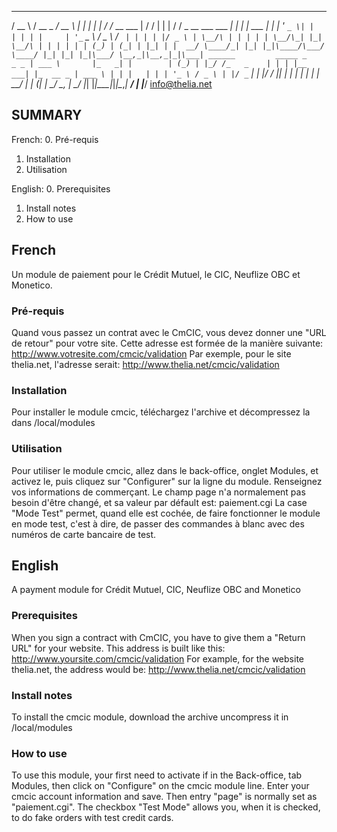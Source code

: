  _____           _____ _____ _____                       _       _
/  __ \         /  __ \_   _/  __ \                     | |     | |
| /  \/_ __ ___ | /  \/ | | | /  \/  _ __ ___   ___   __| |_   _| | ___
| |   | '_ ` _ \| |     | | | |     | '_ ` _ \ / _ \ / _` | | | | |/ _ \
| \__/\ | | | | | \__/\_| |_| \__/\ | | | | | | (_) | (_| | |_| | |  __/
 \____/_| |_| |_|\____/\___/ \____/ |_| |_| |_|\___/ \__,_|\__,_|_|\___|
                             ______         _____ _          _ _
                             | ___ \       |_   _| |        | (_)
                             | |_/ /_   _    | | | |__   ___| |_  __ _
                             | ___ \ | | |   | | | '_ \ / _ \ | |/ _` |
                             | |_/ / |_| |   | | | | | |  __/ | | (_| |
                             \____/ \__, |   \_/ |_| |_|\___|_|_|\__,_|
                                     __/ |
                                    |___/   <info@thelia.net>


SUMMARY
-------

French:
0.  Pré-requis
1.  Installation
2.  Utilisation

English:
0.  Prerequisites
1.  Install notes
2.  How to use

French
------

Un module de paiement pour le Crédit Mutuel, le CIC, Neuflize OBC et Monetico.

### Pré-requis

Quand vous passez un contrat avec le CmCIC, vous devez donner une "URL de retour" pour votre site.
Cette adresse est formée de la manière suivante: http://www.votresite.com/cmcic/validation
Par exemple, pour le site thelia.net, l'adresse serait: http://www.thelia.net/cmcic/validation

### Installation

Pour installer le module cmcic, téléchargez l'archive et décompressez la dans <dossier de thelia>/local/modules

### Utilisation

Pour utiliser le module cmcic, allez dans le back-office, onglet Modules, et activez le,
puis cliquez sur "Configurer" sur la ligne du module. Renseignez vos informations de commerçant.
Le champ page n'a normalement pas besoin d'être changé, et sa valeur par défault est: paiement.cgi
La case "Mode Test" permet, quand elle est cochée, de faire fonctionner le module en mode test, c'est à dire, de passer
des commandes à blanc avec des numéros de carte bancaire de test.

English
-------

A payment module for Crédit Mutuel, CIC, Neuflize OBC and Monetico

### Prerequisites

When you sign a contract with CmCIC, you have to give them a "Return URL" for your website.
This address is built  like this: http://www.yoursite.com/cmcic/validation
For example, for the website thelia.net, the address would be: http://www.thelia.net/cmcic/validation

### Install notes

To install the cmcic module, download the archive uncompress it in <path to thelia>/local/modules

### How to use

To use this module, your first need to activate if in the Back-office, tab Modules,
then click on "Configure" on the cmcic module line. Enter your cmcic account information and save.
Then entry "page" is normally set as "paiement.cgi".
The checkbox "Test Mode" allows you, when it is checked, to do fake orders with test credit cards.
